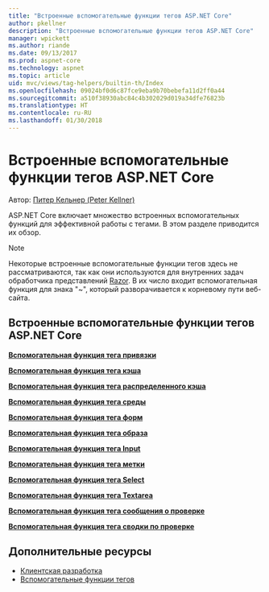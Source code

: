 ```yaml
---
title: "Встроенные вспомогательные функции тегов ASP.NET Core"
author: pkellner
description: "Встроенные вспомогательные функции тегов ASP.NET Core"
manager: wpickett
ms.author: riande
ms.date: 09/13/2017
ms.prod: aspnet-core
ms.technology: aspnet
ms.topic: article
uid: mvc/views/tag-helpers/builtin-th/Index
ms.openlocfilehash: 09024bf0d6c87fce9eba9b70bebefa11d2ff0a44
ms.sourcegitcommit: a510f38930abc84c4b302029d019a34dfe76823b
ms.translationtype: HT
ms.contentlocale: ru-RU
ms.lasthandoff: 01/30/2018
---
```

# <a name="aspnet-core-built-in-tag-helpers"></a>Встроенные вспомогательные функции тегов ASP.NET Core

Автор: [Питер Кельнер (Peter Kellner)](http://peterkellner.net) 

ASP.NET Core включает множество встроенных вспомогательных функций для эффективной работы с тегами. В этом разделе приводится их обзор.

> [!NOTE]
> Некоторые встроенные вспомогательные функции тегов здесь не рассматриваются, так как они используются для внутренних задач обработчика представлений [Razor](xref:mvc/views/razor). В их число входит вспомогательная функция для знака "~", который разворачивается к корневому пути веб-сайта.

## <a name="built-in-aspnet-core-tag-helpers"></a>Встроенные вспомогательные функции тегов ASP.NET Core

**[Вспомогательная функция тега привязки](xref:mvc/views/tag-helpers/builtin-th/anchor-tag-helper)**

**[Вспомогательная функция тега кэша](xref:mvc/views/tag-helpers/builtin-th/cache-tag-helper)**

**[Вспомогательная функция тега распределенного кэша](xref:mvc/views/tag-helpers/builtin-th/distributed-cache-tag-helper)**

**[Вспомогательная функция тега среды](xref:mvc/views/tag-helpers/builtin-th/environment-tag-helper)**

[comment]: **[FormActionTagHelper](xref:mvc/views/tag-helpers/builtin-th/form-action-tag-helper)**

**[Вспомогательная функция тега форм](xref:mvc/views/working-with-forms#the-form-tag-helper)**

**[Вспомогательная функция тега образа](xref:mvc/views/tag-helpers/builtin-th/image-tag-helper)**

**[Вспомогательная функция тега Input](xref:mvc/views/working-with-forms#the-input-tag-helper)**

**[Вспомогательная функция тега метки](xref:mvc/views/working-with-forms#the-label-tag-helper)**

[comment]: **[LinkTagHelper](xref:mvc/views/tag-helpers/builtin-th/link-tag-helper)**

[comment]: **[OptionTagHelper](xref:mvc/views/tag-helpers/builtin-th/option-tag-helper)**

[comment]: **[ScriptTagHelper](xref:mvc/views/tag-helpers/builtin-th/script-tag-helper)**

**[Вспомогательная функция тега Select](xref:mvc/views/working-with-forms#the-select-tag-helper)**

**[Вспомогательная функция тега Textarea](xref:mvc/views/working-with-forms#the-textarea-tag-helper)**

**[Вспомогательная функция тега сообщения о проверке](xref:mvc/views/working-with-forms#the-validation-message-tag-helper)**

**[Вспомогательная функция тега сводки по проверке](xref:mvc/views/working-with-forms#the-validation-summary-tag-helper)**

## <a name="additional-resources"></a>Дополнительные ресурсы

* [Клиентская разработка](xref:client-side/index)
* [Вспомогательные функции тегов](xref:mvc/views/tag-helpers/intro)
